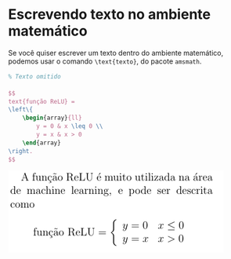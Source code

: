 # Escrevendo texto no ambiente matemático

Se você quiser escrever um texto dentro do ambiente matemático, podemos usar o comando
`\text{texto}`, do pacote `amsmath`.

``` tex
% Texto omitido

$$
text{função ReLU} = 
\left\{
    \begin{array}{ll}
        y = 0 & x \leq 0 \\
        y = x & x > 0
    \end{array}
\right.
$$
```

![escrita no modo matemático](./img/escrita-mat.png)